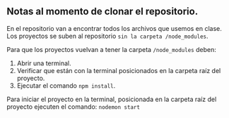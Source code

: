 ## Notas al momento de clonar el repositorio.
En el repositorio van a encontrar todos los archivos que usemos en clase. Los proyectos se suben al repositorio `sin la carpeta /node_modules`.

Para que los proyectos vuelvan a tener la carpeta `/node_modules` deben:
1. Abrir una terminal.
2. Verificar que están con la terminal posicionados en la carpeta raíz del proyecto.
3. Ejecutar el comando `npm install`.

Para iniciar el proyecto en la terminal, posicionada en la carpeta raíz del proyecto ejecuten el comando:
`nodemon start` 
